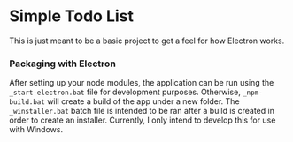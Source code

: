 # Simple Todo List
This is just meant to be a basic project to get a feel for how Electron works.
<br>

### Packaging with Electron
After setting up your node modules, the application can be run using the `_start-electron.bat` file for development purposes. Otherwise, `_npm-build.bat` will create a build of the app under a new folder. The `_winstaller.bat` batch file is intended to be ran after a build is created in order to create an installer. Currently, I only intend to develop this for use with Windows.
